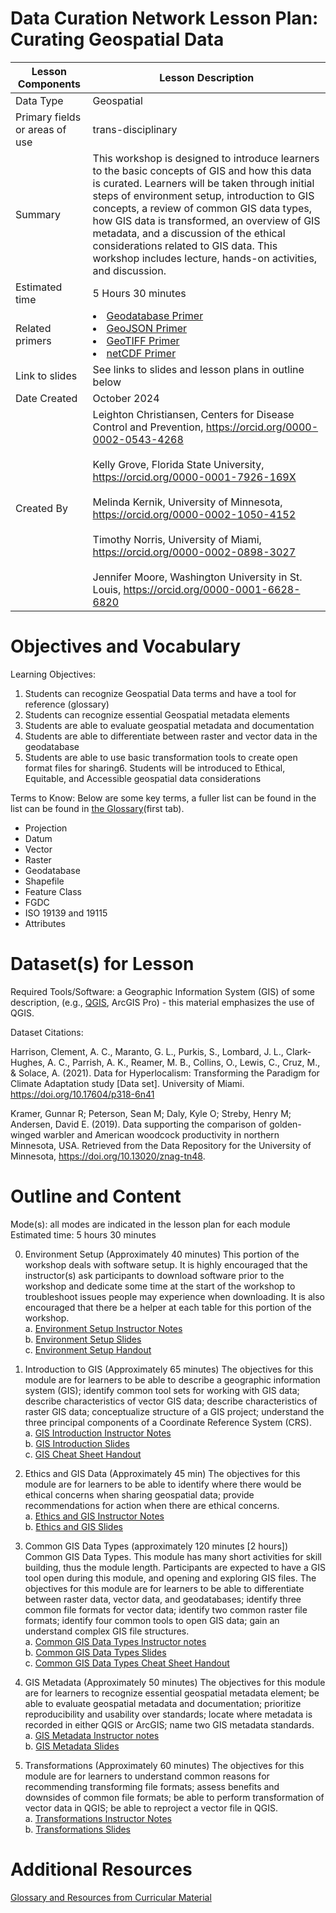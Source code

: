 #  Data Curation Network Lesson Plan: Curating Geospatial Data


| Lesson Components | Lesson Description |
| ------------- | ------------- |
| Data Type | Geospatial |
| Primary fields or areas of use | trans-disciplinary |
| Summary | This workshop is designed to introduce learners to the basic concepts of GIS and how this data is curated. Learners will be taken through initial steps of environment setup, introduction to GIS concepts, a review of common GIS data types, how GIS data is transformed, an overview of GIS metadata, and a discussion of the ethical considerations related to GIS data. This workshop includes lecture, hands-on activities, and discussion. |
| Estimated time | 5 Hours 30 minutes |
| Related primers | <li> <a href="https://github.com/DataCurationNetwork/data-primers/blob/master/Geodatabase%20Data%20Curation%20Primer/Geodata-Primer.md">Geodatabase Primer</a></li><li><a href="https://github.com/DataCurationNetwork/data-primers/blob/master/GeoJSON%20Data%20Curation%20Primer/GeoJSON-data-curation-primer.md">GeoJSON Primer</a></li><li><a href="https://github.com/DataCurationNetwork/data-primers/blob/master/GeoTIFF%20Data%20Curation%20Primer/geotiff-data-curation-primer.md">GeoTIFF Primer</a></li><li> <a href="https://deepblue.lib.umich.edu/handle/2027.42/145724">netCDF Primer</a></li> |
| Link to slides | See links to slides and lesson plans in outline below |
| Date Created | October 2024 |
| Created By | Leighton Christiansen, Centers for Disease Control and Prevention, <https://orcid.org/0000-0002-0543-4268><br><br>Kelly Grove, Florida State University, <https://orcid.org/0000-0001-7926-169X><br><br>Melinda Kernik, University of Minnesota, <https://orcid.org/0000-0002-1050-4152><br><br>Timothy Norris, University of Miami, <https://orcid.org/0000-0002-0898-3027><br><br>Jennifer Moore, Washington University in St. Louis, <https://orcid.org/0000-0001-6628-6820> |


# Objectives and Vocabulary

Learning Objectives:
1. Students can recognize Geospatial Data terms and have a tool for reference (glossary)
2. Students can recognize essential Geospatial metadata elements
3. Students are able to evaluate geospatial metadata and documentation
4. Students are able to differentiate between raster and vector data in the geodatabase
5. Students are able to use basic transformation tools to create open format files for sharing6. Students will be introduced to Ethical, Equitable, and Accessible geospatial data considerations

Terms to Know: Below are some key terms, a fuller list can be found in the list can be found in
[the Glossary](https://github.com/DataCurationNetwork/curation-curriculum/blob/main/Specialized%20Data%20Types/Geospatial/Glossary_of_GIS_Terms.xlsx)(first tab).
- Projection
- Datum
- Vector
- Raster
- Geodatabase
- Shapefile
- Feature Class
- FGDC
- ISO 19139 and 19115
- Attributes

# Dataset(s) for Lesson 

Required Tools/Software: a Geographic Information System (GIS) of some description, (e.g., [QGIS](https://www.qgis.org/en/site/), ArcGIS Pro) - this material emphasizes the use of QGIS.

Dataset Citations:

Harrison, Clement, A. C., Maranto, G. L., Purkis, S., Lombard, J. L., Clark-Hughes, A. C., Parrish, A. K., Reamer, M. B., Collins, O., Lewis, C., Cruz, M., & Solace, A. (2021). Data for Hyperlocalism: Transforming the Paradigm for Climate Adaptation study [Data set]. University of Miami. <https://doi.org/10.17604/p318-6n41>

Kramer, Gunnar R; Peterson, Sean M; Daly, Kyle O; Streby, Henry M; Andersen, David E. (2019). Data supporting the comparison of golden-winged warbler and American woodcock productivity in northern Minnesota, USA. Retrieved from the Data Repository for the University of Minnesota, <https://doi.org/10.13020/znag-tn48>.


# Outline and Content

Mode(s): all modes are indicated in the lesson plan for each module
Estimated time: 5 hours 30 minutes 

0. Environment Setup (Approximately 40 minutes)
This portion of the workshop deals with software setup. It is highly encouraged that the instructor(s) ask participants to download software prior to the workshop and dedicate some time at the start of the workshop to troubleshoot issues people may experience when downloading. It is also encouraged that there be a helper at each table for this portion of the workshop. <br>
	a. [Environment Setup Instructor Notes](https://github.com/DataCurationNetwork/curation-curriculum/blob/b3ceb41b653b5bef5a1a3569bc005550b571b1a6/Specialized%20Data%20Types/Geospatial/Instructor%20Notes/0_Environment_Setup_Instructor_Notes.pdf) <br>
	b. [Environment Setup Slides](https://docs.google.com/presentation/d/1MudCrH6CtWErZ629jg31FsPcT7C_RpSagUTck7Lg-14/edit?usp=sharing)<br>
	c. [Environment Setup Handout](https://github.com/DataCurationNetwork/curation-curriculum/blob/b3ceb41b653b5bef5a1a3569bc005550b571b1a6/Specialized%20Data%20Types/Geospatial/Exercise%20Materials/0_Environment_Setup_Handout.pdf)

1. Introduction to GIS (Approximately 65 minutes) 
The objectives for this module are for learners to be able to describe a geographic information system (GIS); identify common tool sets for working with GIS data; describe characteristics of vector GIS data; describe characteristics of raster GIS data; conceptualize structure of a GIS project; understand the three principal components of a Coordinate Reference System (CRS).<br>
	a. [GIS Introduction Instructor Notes](https://github.com/DataCurationNetwork/curation-curriculum/blob/b3ceb41b653b5bef5a1a3569bc005550b571b1a6/Specialized%20Data%20Types/Geospatial/Instructor%20Notes/1_GIS_Introduction_Instructor_Notes.pdf)<br>
	b. [GIS Introduction Slides](https://docs.google.com/presentation/d/1mEjOVsL4Qi4mFGqB7UVBlVsySj922GCm8yfg0QbS8T4/edit?usp=sharing)<br>
	c. [GIS Cheat Sheet Handout](https://github.com/DataCurationNetwork/curation-curriculum/blob/b3ceb41b653b5bef5a1a3569bc005550b571b1a6/Specialized%20Data%20Types/Geospatial/Exercise%20Materials/1_3_GIS_Cheat_Sheet.pdf)

2. Ethics and GIS Data (Approximately 45 min)
The objectives for this module are for learners to be able to identify where there would be ethical concerns when sharing geospatial data; provide recommendations for action when there are ethical concerns.<br>
	a. [Ethics and GIS Instructor Notes](https://github.com/DataCurationNetwork/curation-curriculum/blob/b3ceb41b653b5bef5a1a3569bc005550b571b1a6/Specialized%20Data%20Types/Geospatial/Instructor%20Notes/2_Ethics_and_GIS_Data_Instructor_Notes.pdf)<br>
	b. [Ethics and GIS Slides](https://docs.google.com/presentation/d/1h2Yftz-GS7IybSLz84jAS74qxW87uUmIZ2Y3_vT8cic/edit?usp=sharing)

3. Common GIS Data Types (approximately 120 minutes [2 hours])
Common GIS Data Types. This module has many short activities for skill building, thus the module length. Participants are expected to have a GIS tool open during this module, and opening and exploring GIS files. The objectives for this module are for learners to be able to differentiate between raster data, vector data, and geodatabases; identify three common file formats for vector data; identify two common raster file formats; identify four common tools to open GIS data; gain an understand complex GIS file structures.<br>
	a. [Common GIS Data Types Instructor notes](https://github.com/DataCurationNetwork/curation-curriculum/blob/b3ceb41b653b5bef5a1a3569bc005550b571b1a6/Specialized%20Data%20Types/Geospatial/Instructor%20Notes/3_Common_GIS_Data_Types_Instructor_Notes.pdf)<br>
	b. [Common GIS Data Types Slides](https://docs.google.com/presentation/d/1c7e3WgETTdr-to48phpXjEwqKQG6wkwbnrbn-gKv4rQ/edit?usp=sharing)<br>
	c. [Common GIS Data Types Cheat Sheet Handout](https://github.com/DataCurationNetwork/curation-curriculum/blob/b3ceb41b653b5bef5a1a3569bc005550b571b1a6/Specialized%20Data%20Types/Geospatial/Exercise%20Materials/1_3_GIS_Cheat_Sheet.pdf)

4. GIS Metadata (Approximately 50 minutes)
The objectives for this module are for learners to recognize essential geospatial metadata element; be able to evaluate geospatial metadata and documentation; prioritize reproducibility and usability over standards; locate where metadata is recorded in either QGIS or ArcGIS; name two GIS metadata standards.<br>
	a. [GIS Metadata Instructor notes](https://github.com/DataCurationNetwork/curation-curriculum/blob/b3ceb41b653b5bef5a1a3569bc005550b571b1a6/Specialized%20Data%20Types/Geospatial/Instructor%20Notes/4_GIS_Metadata_Instructor_Notes.pdf)<br>
	b. [GIS Metadata Slides](https://docs.google.com/presentation/d/1Ksu-cU4N8dJZs6BLx0Q544rS9FndEw0M29TeTdVybx8/edit?usp=sharing) 

5. Transformations (Approximately 60 minutes)
The objectives for this module are for learners to understand common reasons for recommending transforming file formats; assess benefits and downsides of common file formats; be able to perform transformation of vector data in QGIS; be able to reproject a vector file in QGIS.<br>
	a. [Transformations Instructor Notes](https://github.com/DataCurationNetwork/curation-curriculum/blob/b3ceb41b653b5bef5a1a3569bc005550b571b1a6/Specialized%20Data%20Types/Geospatial/Instructor%20Notes/5_Transformations_Instructor_Notes.pdf)<br>
	b. [Transformations Slides](https://docs.google.com/presentation/d/1cQhxAH_psS5bi4s4CTgM5Z2r7RJfmtPyY8Z6A7zgAqI/edit?usp=sharing)

# Additional Resources 

[Glossary and Resources from Curricular Material](https://github.com/DataCurationNetwork/curation-curriculum/blob/b3ceb41b653b5bef5a1a3569bc005550b571b1a6/Specialized%20Data%20Types/Geospatial/Glossary_of_GIS_Terms.xlsx)